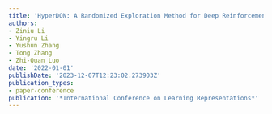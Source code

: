 ```yaml
---
title: 'HyperDQN: A Randomized Exploration Method for Deep Reinforcement Learning'
authors:
- Ziniu Li
- Yingru Li
- Yushun Zhang
- Tong Zhang
- Zhi-Quan Luo
date: '2022-01-01'
publishDate: '2023-12-07T12:23:02.273903Z'
publication_types:
- paper-conference
publication: '*International Conference on Learning Representations*'
---
```

